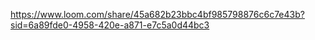 https://www.loom.com/share/45a682b23bbc4bf985798876c6c7e43b?sid=6a89fde0-4958-420e-a871-e7c5a0d44bc3
